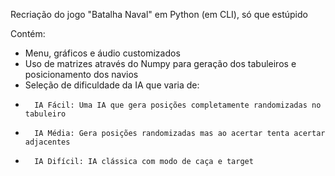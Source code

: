 Recriação do jogo "Batalha Naval" em Python (em CLI), só que estúpido

Contém:
- Menu, gráficos e áudio customizados
- Uso de matrizes através do Numpy para geração dos tabuleiros e posicionamento dos navios
- Seleção de dificuldade da IA que varia de:
-       IA Fácil: Uma IA que gera posições completamente randomizadas no tabuleiro
-       IA Média: Gera posições randomizadas mas ao acertar tenta acertar adjacentes
-       IA Difícil: IA clássica com modo de caça e target

